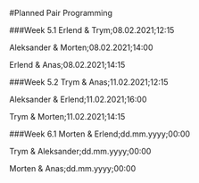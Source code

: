 
#Planned Pair Programming

###Week 5.1
Erlend & Trym;08.02.2021;12:15

Aleksander & Morten;08.02.2021;14:00

Erlend & Anas;08.02.2021;14:15

###Week 5.2
Trym & Anas;11.02.2021;12:15

Aleksander & Erlend;11.02.2021;16:00

Trym & Morten;11.02.2021;14:15

###Week 6.1
Morten & Erlend;dd.mm.yyyy;00:00

Trym & Aleksander;dd.mm.yyyy;00:00

Morten & Anas;dd.mm.yyyy;00:00


